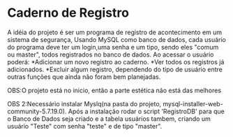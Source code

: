 # Caderno de Registro
A idéia do projeto é ser um programa de registro de acontecimento em um sistema de segurança,
Usando MySQL como banco de dados, cada usuário do programa deve ter um login,uma senha e um tipo, sendo eles "comum ou master", todos registrados no banco de dados.
Ao acessar o usuário poderá:
*Adicionar um novo registro ao caderno.
*Ver todos os registros já adicionados.
*Excluir algum registro, dependendo do tipo de usuário
entre outras funções que ainda não foram bem planejadas.

OBS:O projeto está no inicio, então a parte estética não está das melhores

OBS 2:Necessário instalar Myslq(na pasta do projeto, mysql-installer-web-community-5.7.19.0). Após a instalação rodar o script 'RegistroDB' para que o Banco de Dados seja criado e a tabela usuários tambem, criando um usuário "Teste" com senha "teste" e de tipo "master".
